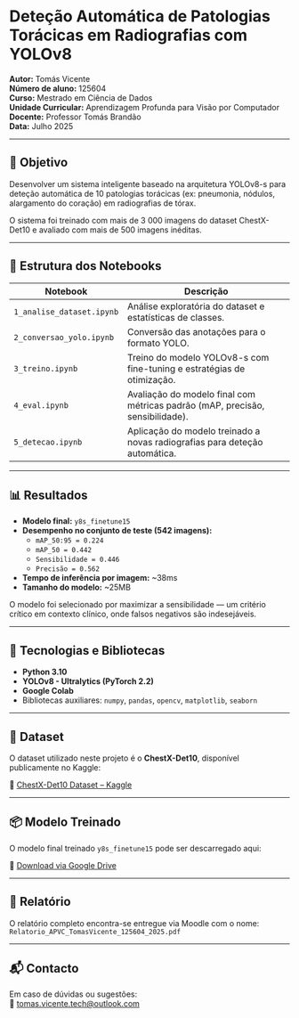# Deteção Automática de Patologias Torácicas em Radiografias com YOLOv8

**Autor:** Tomás Vicente  
**Número de aluno:** 125604  
**Curso:** Mestrado em Ciência de Dados  
**Unidade Curricular:** Aprendizagem Profunda para Visão por Computador  
**Docente:** Professor Tomás Brandão  
**Data:** Julho 2025

---

## 📌 Objetivo

Desenvolver um sistema inteligente baseado na arquitetura YOLOv8-s para deteção automática de 10 patologias torácicas (ex: pneumonia, nódulos, alargamento do coração) em radiografias de tórax.

O sistema foi treinado com mais de 3 000 imagens do dataset ChestX-Det10 e avaliado com mais de 500 imagens inéditas.

---

## 📂 Estrutura dos Notebooks

| Notebook | Descrição |
|----------|-----------|
| `1_analise_dataset.ipynb` | Análise exploratória do dataset e estatísticas de classes. |
| `2_conversao_yolo.ipynb` | Conversão das anotações para o formato YOLO. |
| `3_treino.ipynb` | Treino do modelo YOLOv8-s com fine-tuning e estratégias de otimização. |
| `4_eval.ipynb` | Avaliação do modelo final com métricas padrão (mAP, precisão, sensibilidade). |
| `5_detecao.ipynb` | Aplicação do modelo treinado a novas radiografias para deteção automática. |

---

## 📊 Resultados

- **Modelo final:** `y8s_finetune15`
- **Desempenho no conjunto de teste (542 imagens):**
  - `mAP_50:95 = 0.224`
  - `mAP_50 = 0.442`
  - `Sensibilidade = 0.446`
  - `Precisão = 0.562`
- **Tempo de inferência por imagem:** ~38ms
- **Tamanho do modelo:** ~25MB

O modelo foi selecionado por maximizar a sensibilidade — um critério crítico em contexto clínico, onde falsos negativos são indesejáveis.

---

## 🧪 Tecnologias e Bibliotecas

- **Python 3.10**
- **YOLOv8 - Ultralytics (PyTorch 2.2)**
- **Google Colab**
- Bibliotecas auxiliares: `numpy`, `pandas`, `opencv`, `matplotlib`, `seaborn`

---


## 📁 Dataset

O dataset utilizado neste projeto é o **ChestX-Det10**, disponível publicamente no Kaggle:

🔗 [ChestX-Det10 Dataset – Kaggle](https://www.kaggle.com/datasets/mathurinache/chestxdetdataset)

---

## 📦 Modelo Treinado

O modelo final treinado `y8s_finetune15` pode ser descarregado aqui:

🔗 [Download via Google Drive](https://drive.google.com/drive/folders/10keI22m3eVd9my57UjH3VFRidfMl_Lwz?usp=sharing)

---

## 📑 Relatório

O relatório completo encontra-se entregue via Moodle com o nome:  
`Relatorio_APVC_TomasVicente_125604_2025.pdf`

---

## 📬 Contacto

Em caso de dúvidas ou sugestões:  
📧 tomas.vicente.tech@outlook.com
